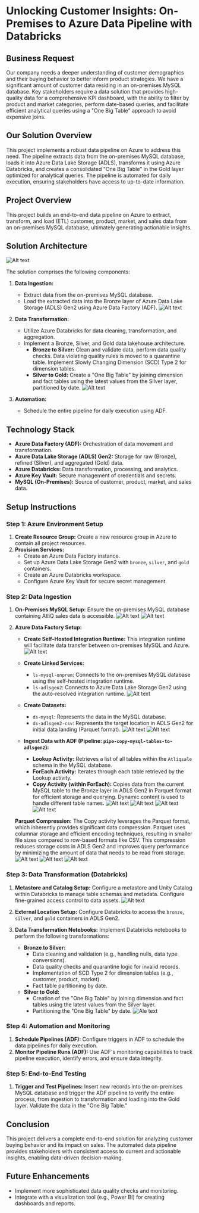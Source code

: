 # Unlocking Customer Insights: On-Premises to Azure Data Pipeline with Databricks
## Business Request

Our company needs a deeper understanding of customer demographics and their buying behavior to better inform product strategies. We have a significant amount of customer data residing in an on-premises MySQL database. Key stakeholders require a data solution that provides high-quality data for a comprehensive KPI dashboard, with the ability to filter by product and market categories, perform date-based queries, and facilitate efficient analytical queries using a "One Big Table" approach to avoid expensive joins.

## Our Solution Overview

This project implements a robust data pipeline on Azure to address this need. The pipeline extracts data from the on-premises MySQL database, loads it into Azure Data Lake Storage (ADLS), transforms it using Azure Databricks, and creates a consolidated "One Big Table" in the Gold layer optimized for analytical queries. The pipeline is automated for daily execution, ensuring stakeholders have access to up-to-date information.

## Project Overview

This project builds an end-to-end data pipeline on Azure to extract, transform, and load (ETL) customer, product, market, and sales data from an on-premises MySQL database, ultimately generating actionable insights.

## Solution Architecture
![Alt text](images/0.data_architecture.png)

The solution comprises the following components:

1.  **Data Ingestion:**
    *   Extract data from the on-premises MySQL database.
    *   Load the extracted data into the Bronze layer of Azure Data Lake Storage (ADLS) Gen2 using Azure Data Factory (ADF).
![Alt text](images/2.ADFpipeline_copy_tables_from_MySQL_to_ADLSgen2.png)

2.  **Data Transformation:**
    *   Utilize Azure Databricks for data cleaning, transformation, and aggregation.
    *   Implement a Bronze, Silver, and Gold data lakehouse architecture.
        *   **Bronze to Silver:** Clean and validate data, perform data quality checks. Data violating quality rules is moved to a quarantine table. Implement Slowly Changing Dimension (SCD) Type 2 for dimension tables.
        *   **Silver to Gold:** Create a "One Big Table" by joining dimension and fact tables using the latest values from the Silver layer, partitioned by date.
![Alt text](images/14.Data_Lineage_Atliq_project.png)

3.  **Automation:**
    *   Schedule the entire pipeline for daily execution using ADF.

## Technology Stack

*   **Azure Data Factory (ADF):** Orchestration of data movement and transformation.
*   **Azure Data Lake Storage (ADLS) Gen2:** Storage for raw (Bronze), refined (Silver), and aggregated (Gold) data.
*   **Azure Databricks:** Data transformation, processing, and analytics.
*   **Azure Key Vault:** Secure management of credentials and secrets.
*   **MySQL (On-Premises):** Source of customer, product, market, and sales data.

## Setup Instructions

### Step 1: Azure Environment Setup

1.  **Create Resource Group:** Create a new resource group in Azure to contain all project resources.
2.  **Provision Services:**
    *   Create an Azure Data Factory instance.
    *   Set up Azure Data Lake Storage Gen2 with `bronze`, `silver`, and `gold` containers.
    *   Create an Azure Databricks workspace.
    *   Configure Azure Key Vault for secure secret management.

### Step 2: Data Ingestion

1.  **On-Premises MySQL Setup:** Ensure the on-premises MySQL database containing AtliQ sales data is accessible.
![Alt text](images/1.onpremMySQLdb_customer.png)
![Alt text](images/1.onpremMySQLdb_facttransaction.png)
2.  **Azure Data Factory Setup:**
    *   **Create Self-Hosted Integration Runtime:** This integration runtime will facilitate data transfer between on-premises MySQL and Azure.
![Alt text](images/10.IntegratedRuntimesetup.png)

    *   **Create Linked Services:**
        *   `ls-mysql-onprem`: Connects to the on-premises MySQL database using the self-hosted integration runtime.
        *   `ls-adlsgen2`: Connects to Azure Data Lake Storage Gen2 using the auto-resolved integration runtime.
![Alt text](images/9.Linkedservicesetup.png)

    *   **Create Datasets:**
        *   `ds-mysql`: Represents the data in the MySQL database.
        *   `ds-adlsgen2-csv`: Represents the target location in ADLS Gen2 for initial data landing (Parquet format).
![Alt text](images/7.dataset_onprem.png)
![Alt text](images/8.dataset_adlsgen2_parquet.png)

    *   **Ingest Data with ADF (Pipeline: `pipe-copy-mysql-tables-to-adlsgen2`):**
        *   **Lookup Activity:** Retrieves a list of all tables within the `Atliqsale` schema in the MySQL database.
        *   **ForEach Activity:** Iterates through each table retrieved by the Lookup activity.
        *   **Copy Activity (within ForEach):** Copies data from the current MySQL table to the Bronze layer in ADLS Gen2 in Parquet format for efficient storage and querying. Dynamic content is used to handle different table names.
![Alt text](images/3.Lookupactivity_TableNames.png)
![Alt text](images/4.ForEachactivity_EachTableinMySQLdb.png)
![Alt text](images/5.Copyactivity_Source_MySQLdb.png)
![Alt text](images/6.Copyactivity_Sink_ADLSGen2_parquetformat.png)

    **Parquet Compression:** The Copy activity leverages the Parquet format, which inherently provides significant data compression. Parquet uses columnar storage and efficient encoding techniques, resulting in smaller file sizes compared to row-based formats like CSV. This compression reduces storage costs in ADLS Gen2 and improves query performance by minimizing the amount of data that needs to be read from storage.
![Alt text](images/11.bronzecontainer.png)
![Alt text](images/12.1.compressedfile_parquet.png)
![Alt text](images/12.compressedfile_parquet.png)
    
### Step 3: Data Transformation (Databricks)

1.  **Metastore and Catalog Setup:** Configure a metastore and Unity Catalog within Databricks to manage table schemas and metadata. Configure fine-grained access control to data assets.
![Alt text](images/13.Unity_catalog_tables.png)

2.  **External Location Setup:** Configure Databricks to access the `bronze`, `silver`, and `gold` containers in ADLS Gen2.
3.  **Data Transformation Notebooks:** Implement Databricks notebooks to perform the following transformations:
    *   **Bronze to Silver:**
        *   Data cleaning and validation (e.g., handling nulls, data type conversions).
        *   Data quality checks and quarantine logic for invalid records.
        *   Implementation of SCD Type 2 for dimension tables (e.g., customer, product, market).
        *   Fact table partitioning by date.
    *   **Silver to Gold:**
        *   Creation of the "One Big Table" by joining dimension and fact tables using the latest values from the Silver layer.
        *   Partitioning the "One Big Table" by date.
![Ale text](images/15.Fact_table_is_partitioned_by_date.png)

### Step 4: Automation and Monitoring

1.  **Schedule Pipelines (ADF):** Configure triggers in ADF to schedule the data pipelines for daily execution.
2.  **Monitor Pipeline Runs (ADF):** Use ADF's monitoring capabilities to track pipeline execution, identify errors, and ensure data integrity.

### Step 5: End-to-End Testing

1.  **Trigger and Test Pipelines:** Insert new records into the on-premises MySQL database and trigger the ADF pipeline to verify the entire process, from ingestion to transformation and loading into the Gold layer. Validate the data in the "One Big Table."

## Conclusion

This project delivers a complete end-to-end solution for analyzing customer buying behavior and its impact on sales. The automated data pipeline provides stakeholders with consistent access to current and actionable insights, enabling data-driven decision-making.

## Future Enhancements

*   Implement more sophisticated data quality checks and monitoring.
*   Integrate with a visualization tool (e.g., Power BI) for creating dashboards and reports.
